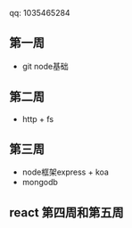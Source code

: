 qq: 1035465284


## 第一周
- git node基础

## 第二周
- http + fs

## 第三周
- node框架express + koa
- mongodb

## react 第四周和第五周